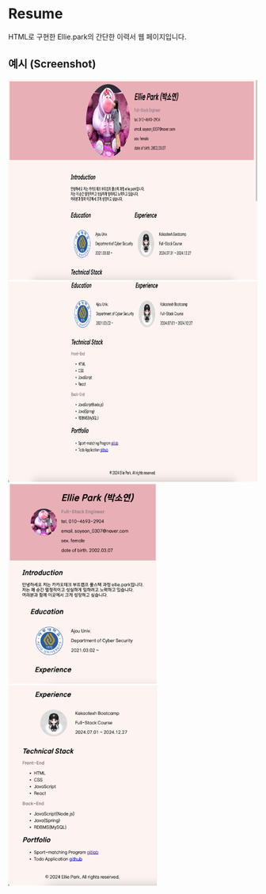 # Resume

HTML로 구현한 Ellie.park의 간단한 이력서 웹 페이지입니다.

## 예시 (Screenshot)

<img src="img/resume_screenshot1.png" width="720" height="405"/>
<img src="img/resume_screenshot2.png" width="720" height="405"/>
<img src="img/resume_screenshot3.png" width="300" height="405"/> <img src="img/resume_screenshot4.png" width="300" height="405"/>
